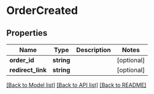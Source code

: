 # OrderCreated

## Properties
Name | Type | Description | Notes
------------ | ------------- | ------------- | -------------
**order_id** | **string** |  | [optional] 
**redirect_link** | **string** |  | [optional] 

[[Back to Model list]](../../README.md#documentation-for-models) [[Back to API list]](../../README.md#documentation-for-api-endpoints) [[Back to README]](../../README.md)

